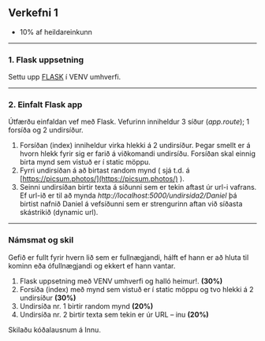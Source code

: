 ## Verkefni 1 
- 10% af heildareinkunn

---

### 1. Flask uppsetning
Settu upp [FLASK](https://github.com/vefthroun/Namsefni/blob/main/2-Flask/Readme.md#hva%C3%B0-er-flask) í VENV umhverfi. 

---

### 2. Einfalt Flask app  
Útfærðu einfaldan vef með Flask. Vefurinn inniheldur 3 síður (_app.route_);  1 forsíða og 2 undirsíður.
   1. Forsíðan (index) inniheldur virka hlekki á 2 undirsíður. Þegar smellt er á hvorn hlekk fyrir sig er farið á viðkomandi undirsíðu. Forsíðan skal einnig birta mynd sem vistuð er í static möppu.
   2. Fyrri undirsíðan á að birtast random mynd ( sjá t.d. á [https://picsum.photos/](https://picsum.photos/) ).
   3. Seinni undirsíðan birtir texta á síðunni sem er tekin aftast úr url-i vafrans. Ef url-ið er til að mynda _http://localhost:5000/undirsida2/Daniel_ þá birtist nafnið Daniel á vefsíðunni sem er strengurinn aftan við síðasta skástrikið (dynamic url).

---

### Námsmat og skil
Gefið er fullt fyrir hvern lið sem er fullnægjandi, hálft ef hann er að hluta til kominn eða ófullnægjandi og ekkert ef hann vantar.

1. Flask uppsetning með VENV umhverfi og halló heimur!. **(30%)** 
1. Forsíða (index) með mynd sem vistuð er í static möppu og tvo hlekki á 2 undirsíður **(30%)**
1. Undirsíða nr. 1 birtir random mynd **(20%)**
1. Undirsíða nr. 2 birtir texta sem tekin er úr URL – inu **(20%)**

Skilaðu kóðalausnum á Innu.
